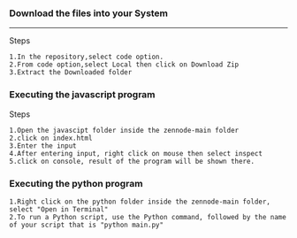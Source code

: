 ### Download the files into your System
---

Steps
```
1.In the repository,select code option.
2.From code option,select Local then click on Download Zip
3.Extract the Downloaded folder
```
### Executing the javascript program
Steps
```
1.Open the javascipt folder inside the zennode-main folder
2.click on index.html
3.Enter the input
4.After entering input, right click on mouse then select inspect
5.click on console, result of the program will be shown there.
```
### Executing the python program 
```
1.Right click on the python folder inside the zennode-main folder, select "Open in Terminal"
2.To run a Python script, use the Python command, followed by the name of your script that is "python main.py"
```
